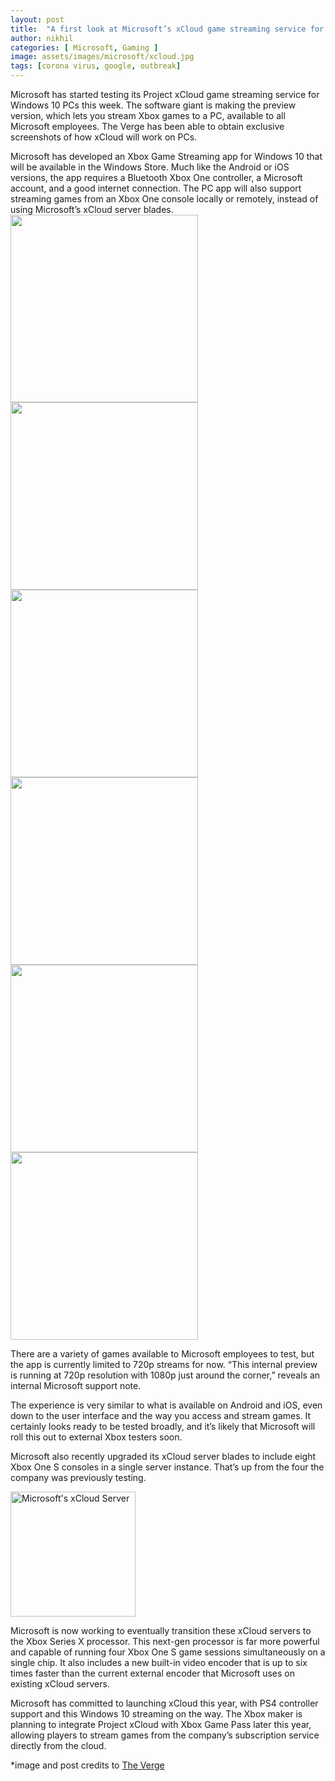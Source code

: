 ```yaml
---
layout: post
title:  "A first look at Microsoft’s xCloud game streaming service for Windows PCs"
author: nikhil
categories: [ Microsoft, Gaming ]
image: assets/images/microsoft/xcloud.jpg
tags: [corona virus, google, outbreak]
---
```

Microsoft has started testing its Project xCloud game streaming service for Windows 10 PCs this week. The software giant is making the preview version, which lets you stream Xbox games to a PC, available to all Microsoft employees. The Verge has been able to obtain exclusive screenshots of how xCloud will work on PCs.

Microsoft has developed an Xbox Game Streaming app for Windows 10 that will be available in the Windows Store. Much like the Android or iOS versions, the app requires a Bluetooth Xbox One controller, a Microsoft account, and a good internet connection. The PC app will also support streaming games from an Xbox One console locally or remotely, instead of using Microsoft’s xCloud server blades.
<img src="{{ site.baseurl }}/assets/images/microsoft/xcloudpcwindows10_1.jpg" style="width: 300px; display: inline" />
<img src="{{ site.baseurl }}/assets/images/microsoft/xcloudpcwindows10_2.jpg" style="width: 300px; display: inline" />
<img src="{{ site.baseurl }}/assets/images/microsoft/xcloudpcwindows10_3.jpg" style="width: 300px; display: inline" />
<img src="{{ site.baseurl }}/assets/images/microsoft/xcloudpcwindows10_4.jpg" style="width: 300px; display: inline" />
<img src="{{ site.baseurl }}/assets/images/microsoft/xcloudpcwindows10_5.jpg" style="width: 300px; display: inline" />
<img src="{{ site.baseurl }}/assets/images/microsoft/xcloudpcwindows10_6.jpg" style="width: 300px" />

There are a variety of games available to Microsoft employees to test, but the app is currently limited to 720p streams for now. “This internal preview is running at 720p resolution with 1080p just around the corner,” reveals an internal Microsoft support note.

The experience is very similar to what is available on Android and iOS, even down to the user interface and the way you access and stream games. It certainly looks ready to be tested broadly, and it’s likely that Microsoft will roll this out to external Xbox testers soon.

Microsoft also recently upgraded its xCloud server blades to include eight Xbox One S consoles in a single server instance. That’s up from the four the company was previously testing.

<img src="{{ site.baseurl }}/assets/images/microsoft/xcloudblade.jpg" alt="Microsoft's xCloud Server" style="width:200px;"/>

Microsoft is now working to eventually transition these xCloud servers to the Xbox Series X processor. This next-gen processor is far more powerful and capable of running four Xbox One S game sessions simultaneously on a single chip. It also includes a new built-in video encoder that is up to six times faster than the current external encoder that Microsoft uses on existing xCloud servers.

Microsoft has committed to launching xCloud this year, with PS4 controller support and this Windows 10 streaming on the way. The Xbox maker is planning to integrate Project xCloud with Xbox Game Pass later this year, allowing players to stream games from the company’s subscription service directly from the cloud.

*image and post credits to <a href="https://www.theverge.com/">The Verge</a>
